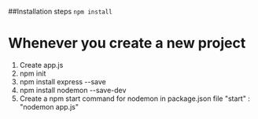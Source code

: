 ##Installation steps
`npm install`

# Whenever you create a new project

1.	Create app.js
2.	npm init
3.	npm install express --save
4.	npm install nodemon --save-dev
5.	 Create a npm start command for nodemon in package.json file
"start" : "nodemon app.js"
